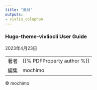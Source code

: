 ```yaml
---
title: "奥付"
outputs:
- vivlio_colophon
---
```


<div role="doc-colophon">

### Hugo-theme-vivliocli User Guide

2023年4月23日

| | |
| -- | --  |
|著者| {{% PDFProperty author %}} |
|編集| mochimo |

© mochimo

</div>